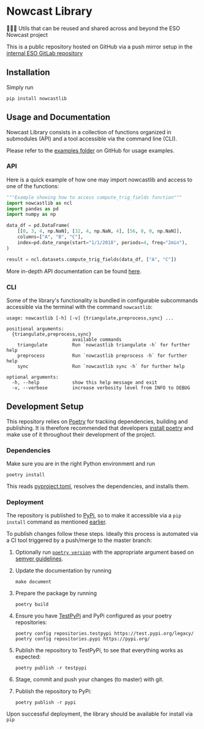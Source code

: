 # Nowcast Library

🧙‍♂️🔧 Utils that can be reused and shared across and beyond the ESO Nowcast
project

This is a public repository hosted on GitHub via a push mirror setup in the
[internal ESO GitLab repository](https://gitlab.eso.org/gstarace/nowcastlib/)

## Installation

Simply run

```console
pip install nowcastlib
```

## Usage and Documentation

Nowcast Library consists in a collection of functions organized in submodules
(API) and a tool accessible via the command line (CLI).

Please refer to the
[examples folder](https://github.com/thesofakillers/nowcastlib/tree/master/examples)
on GitHub for usage examples.

### API

Here is a quick example of how one may import nowcastlib and access to one of
the functions:

```python
"""Example showing how to access compute_trig_fields function"""
import nowcastlib as ncl
import pandas as pd
import numpy as np

data_df = pd.DataFrame(
    [[0, 3, 4, np.NaN], [32, 4, np.NaN, 4], [56, 8, 0, np.NaN]],
    columns=["A", "B", "C"],
    index=pd.date_range(start="1/1/2018", periods=4, freq="2min"),
)

result = ncl.datasets.compute_trig_fields(data_df, ["A", "C"])
```

More in-depth API documentation can be found
[here](https://giuliostarace.com/nowcastlib/).

### CLI

Some of the library's functionality is bundled in configurable subcommands
accessible via the terminal with the command `nowcastlib`:

```console
usage: nowcastlib [-h] [-v] {triangulate,preprocess,sync} ...

positional arguments:
  {triangulate,preprocess,sync}
                        available commands
    triangulate         Run `nowcastlib triangulate -h` for further help
    preprocess          Run `nowcastlib preprocess -h` for further help
    sync                Run `nowcastlib sync -h` for further help

optional arguments:
  -h, --help            show this help message and exit
  -v, --verbose         increase verbosity level from INFO to DEBUG
```

## Development Setup

This repository relies on [Poetry](https://python-poetry.org/) for tracking
dependencies, building and publishing. It is therefore recommended that
developers [install poetry](https://python-poetry.org/docs/#installation) and
make use of it throughout their development of the project.

### Dependencies

Make sure you are in the right Python environment and run

```console
poetry install
```

This reads [pyproject.toml](./pyproject.toml), resolves the dependencies, and
installs them.

### Deployment

The repository is published to [PyPi](https://pypi.org/), so to make it
accessible via a `pip install` command as mentioned [earlier](#install).

To publish changes follow these steps. Ideally this process is automated via a
CI tool triggered by a push/merge to the master branch:

1. Optionally run
   [`poetry version`](https://python-poetry.org/docs/cli/#version) with the
   appropriate argument based on [semver guidelines](https://semver.org/).

2. Update the documentation by running

    ```console
    make document
    ```

3. Prepare the package by running

    ```console
    poetry build
    ```

4. Ensure you have [TestPyPi](https://test.pypi.org/) and PyPi configured as
   your poetry repositories:

    ```console
    poetry config repositories.testpypi https://test.pypi.org/legacy/
    poetry config repositories.pypi https://pypi.org/
    ```

5. Publish the repository to TestPyPi, to see that everything works as expected:

    ```console
    poetry publish -r testpypi
    ```

6. Stage, commit and push your changes (to master) with git.
7. Publish the repository to PyPi:

    ```console
    poetry publish -r pypi
    ```

Upon successful deployment, the library should be available for install via
`pip`
